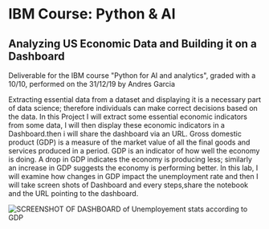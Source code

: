 # IBM Course: Python & AI #
## Analyzing US Economic Data and Building it on a Dashboard ##
Deliverable for the IBM course "Python for AI and analytics", graded with a 10/10, performed on the 31/12/19 by Andres Garcia

Extracting essential data from a dataset and displaying it is a necessary part of data science; therefore individuals can make correct decisions based on the data. In this Project I will extract some essential economic indicators from some data, I will then display these economic indicators in a Dashboard.then i will share the dashboard via an URL. Gross domestic product (GDP) is a measure of the market value of all the final goods and services produced in a period. GDP is an indicator of how well the economy is doing. A drop in GDP indicates the economy is producing less; similarly an increase in GDP suggests the economy is performing better. In this lab, I will examine how changes in GDP impact the unemployment rate and then I will take screen shots of Dashboard and every steps,share the notebook and the URL pointing to the dashboard.


![SCREENSHOT OF DASHBOARD of Unemployement stats according to GDP](https://user-images.githubusercontent.com/7398695/57008729-c65fff00-6c0f-11e9-8620-0d3ddb1b5ab6.png)
